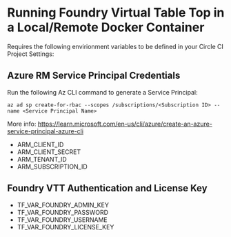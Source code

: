 # Running Foundry Virtual Table Top in a Local/Remote Docker Container

Requires the following envirionment variables to be defined in your Circle CI Project Settings:

## Azure RM Service Principal Credentials

Run the following Az CLI command to generate a Service Principal:

```shell
az ad sp create-for-rbac --scopes /subscriptions/<Subscription ID> --name <Service Principal Name>
```

More info: <https://learn.microsoft.com/en-us/cli/azure/create-an-azure-service-principal-azure-cli>

- ARM_CLIENT_ID
- ARM_CLIENT_SECRET
- ARM_TENANT_ID
- ARM_SUBSCRIPTION_ID

## Foundry VTT Authentication and License Key

- TF_VAR_FOUNDRY_ADMIN_KEY
- TF_VAR_FOUNDRY_PASSWORD
- TF_VAR_FOUNDRY_USERNAME
- TF_VAR_FOUNDRY_LICENSE_KEY
